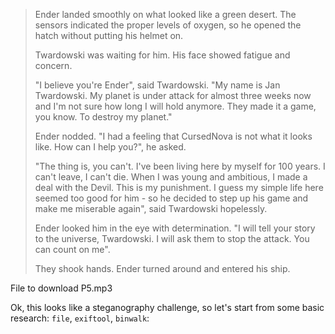 > Ender landed smoothly on what looked like a green desert. The sensors indicated the proper levels of oxygen, so he opened the hatch without putting his helmet on.
>
> Twardowski was waiting for him. His face showed fatigue and concern.
>
> "I believe you're Ender", said Twardowski. "My name is Jan Twardowski. My planet is under attack for almost three weeks now and I'm not sure how long I will hold anymore. They made it a game, you know. To destroy my planet."
>
> Ender nodded. "I had a feeling that CursedNova is not what it looks like. How can I help you?", he asked.
> 
> "The thing is, you can't. I've been living here by myself for 100 years. I can't leave, I can't die. When I was young and ambitious, I made a deal with the Devil. This is my punishment. I guess my simple life here seemed too good for him - so he decided to step up his game and make me miserable again", said Twardowski hopelessly.
>
> Ender looked him in the eye with determination. "I will tell your story to the universe, Twardowski. I will ask them to stop the attack. You can count on me".
>
> They shook hands. Ender turned around and entered his ship.

File to download P5.mp3

Ok, this looks like a steganography challenge, so let's start from some basic research: `file`, `exiftool`, `binwalk`:

